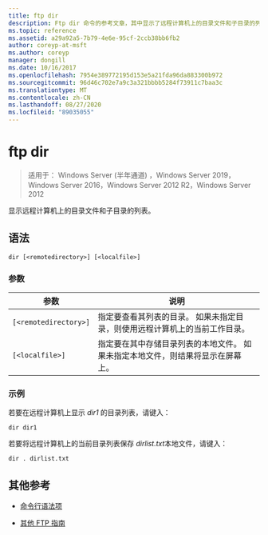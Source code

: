 ```yaml
---
title: ftp dir
description: Ftp dir 命令的参考文章，其中显示了远程计算机上的目录文件和子目录的列表。
ms.topic: reference
ms.assetid: a29a92a5-7b79-4e6e-95cf-2ccb38bb6fb2
author: coreyp-at-msft
ms.author: coreyp
manager: dongill
ms.date: 10/16/2017
ms.openlocfilehash: 7954e389772195d153e5a21fda96da883300b972
ms.sourcegitcommit: 96d46c702e7a9c3a321bbbb5284f73911c7baa3c
ms.translationtype: MT
ms.contentlocale: zh-CN
ms.lasthandoff: 08/27/2020
ms.locfileid: "89035055"
---
```

# <a name="ftp-dir"></a>ftp dir

> 适用于： Windows Server (半年通道) ，Windows Server 2019，Windows Server 2016，Windows Server 2012 R2，Windows Server 2012

显示远程计算机上的目录文件和子目录的列表。

## <a name="syntax"></a>语法

```
dir [<remotedirectory>] [<localfile>]
```

### <a name="parameters"></a>参数

| 参数 | 说明 |
| ------- | -------- |
| `[<remotedirectory>]` | 指定要查看其列表的目录。 如果未指定目录，则使用远程计算机上的当前工作目录。 |
| `[<localfile>]` | 指定要在其中存储目录列表的本地文件。 如果未指定本地文件，则结果将显示在屏幕上。 |

### <a name="examples"></a>示例

若要在远程计算机上显示 *dir1* 的目录列表，请键入：

```
dir dir1
```

若要将远程计算机上的当前目录列表保存 *dirlist.txt*本地文件，请键入：

```
dir . dirlist.txt
```

## <a name="additional-references"></a>其他参考

- [命令行语法项](command-line-syntax-key.md)

- [其他 FTP 指南](/previous-versions/orphan-topics/ws.10/cc756013(v=ws.10))
